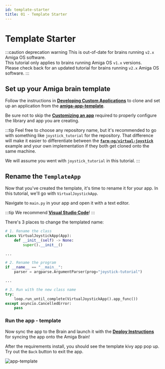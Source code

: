 ```yaml
---
id: template-starter
title: 01 - Template Starter
---
```

# Template Starter

:::caution deprecation warning
This is out-of-date for brains running `v2.x` Amiga OS software.<br/>
This tutorial only applies to brains running Amiga OS `v1.x` versions.<br/>
Please check back for an updated tutorial for brains running `v2.x` Amiga OS software.
:::

## Set up your Amiga brain template

Follow the instructions in [**Developing Custom Applications**](/docs/brain/custom-applications.mdx)
to clone and set up an application from the
[**amiga-app-template**](https://github.com/farm-ng/amiga-app-template).

Be sure not to skip the
[**Customizing an app**](/docs/brain/brain-apps#customizing-an-app)
required to properly configure
the library and app you are creating.

:::tip
Feel free to choose any repository name, but it's recommended to
go with something like `joystick_tutorial` for the repository.
That difference will make it easier to differentiate between the
[**`farm-ng/virtual-joystick`**](https://github.com/farm-ng/virtual-joystick)
example and your own implementation if they both get cloned onto
the same machine.

We will assume you went with `joystick_tutorial` in this tutorial.
:::

## Rename the `TemplateApp`

Now that you've created the template, it's time to rename it for
your app.
In this tutorial, we'll go with `VirtualJoystickApp`.

Navigate to `main.py` in your app and open it with a text editor.

:::tip
We recommend [**Visual Studio Code**](https://code.visualstudio.com/)!
:::

There's 3 places to change the templated name:

```Python
# 1. Rename the class
class VirtualJoystickApp(App):
    def __init__(self) -> None:
        super().__init__()

...

# 2. Rename the program
if __name__ == "__main__":
    parser = argparse.ArgumentParser(prog="joystick-tutorial")

...

# 3. Run with the new class name
try:
    loop.run_until_complete(VirtualJoystickApp().app_func())
except asyncio.CancelledError:
    pass
```

### Run the app - template

Now sync the app to the Brain and launch it with the
[**Deploy Instructions**](/docs/brain/brain-apps#develop-and-test-in-the-robot)
for syncing the app onto the Amiga Brain!

After the requirements install, you should see the template kivy
app pop up.
Try out the `Back` button to exit the app.

![app-template](https://user-images.githubusercontent.com/53625197/217021857-aede9e9b-0f85-4b15-971f-c45944a3813c.png)
